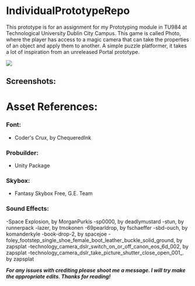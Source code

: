 # IndividualPrototypeRepo
This prototype is for an assignment for my Prototyping module in TU984 at Technological University Dublin City Campus.
This game is called Photo, where the player has access to a magic camera that can take the properties of an object and 
apply them to another. A simple puzzle platformer, it takes a lot of inspiration from an unreleased Portal prototype.

[![](http://img.youtube.com/vi/x9vUzt9xhnI/0.jpg)](http://www.youtube.com/watch?v=x9vUzt9xhnI "")

## Screenshots:


# Asset References:

### Font: 
- Coder's Crux, by ChequeredInk

### Probuilder: 
- Unity Package

### Skybox: 
- Fantasy Skybox Free, G.E. Team

### Sound Effects:
-Space Explosion, by MorganPurkis
-sp0000, by deadlymustard
-stun, by runnerpack
-lazer, by tmokonen
-69pearldrop, by fschaeffer
-sbd-ouch, by komanderkyle
-book-drop-2, by spacejoe
-foley_footstep_single_shoe_female_boot_leather_buckle_solid_ground, by zapsplat
-technology_camera_dslr_switch_on_or_off_canon_eos_6d_002, by zapsplat
-technology_camera_dslr_take_picture_shutter_close_open_001_. by zapsplat

***For any issues with crediting please shoot me a message. I will try make the appropriate edits. Thanks for reading!***
